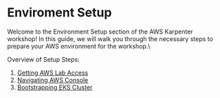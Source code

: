 # Enviroment Setup

Welcome to the Environment Setup section of the AWS Karpenter workshop! In this guide, we will walk you through the necessary steps to prepare your AWS environment for the workshop.\


Overview of Setup Steps:

1. [Getting AWS Lab Access](getting-aws-lab-access.md)
2. [Navigating AWS Console](navigating-aws-console.md)
3. [Bootstrapping EKS Cluster](bootstrapping-workshops-eks-cluster.md)
